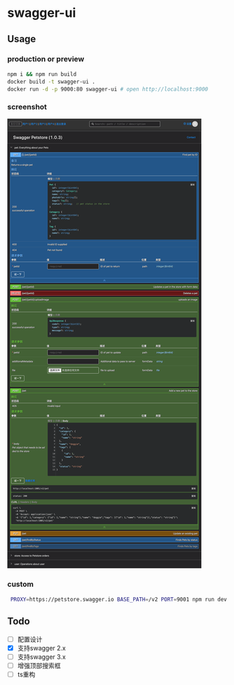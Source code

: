 # swagger-ui

## Usage
### production or preview
``` bash
npm i && npm run build
docker build -t swagger-ui .
docker run -d -p 9000:80 swagger-ui # open http://localhost:9000
```
### screenshot
![screenshot](screenshot/0.png)

### custom
``` bash
 PROXY=https://petstore.swagger.io BASE_PATH=/v2 PORT=9001 npm run dev
```

## Todo
 - [ ] 配置设计
 - [x] 支持swagger 2.x
 - [ ] 支持swagger 3.x
 - [ ] 增强顶部搜索框
 - [ ] ts重构
 <!-- - [ ] 重构query定位 -->
